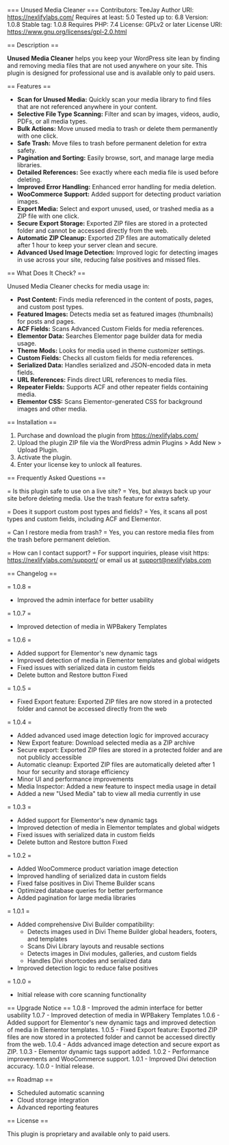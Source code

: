 === Unused Media Cleaner ===
Contributors: TeeJay
Author URI: https://nexlifylabs.com/
Requires at least: 5.0
Tested up to: 6.8
Version: 1.0.8
Stable tag: 1.0.8
Requires PHP: 7.4
License: GPLv2 or later
License URI: https://www.gnu.org/licenses/gpl-2.0.html

== Description ==

**Unused Media Cleaner** helps you keep your WordPress site lean by finding and removing media files that are not used anywhere on your site. This plugin is designed for professional use and is available only to paid users.

== Features ==

- **Scan for Unused Media:** Quickly scan your media library to find files that are not referenced anywhere in your content.
- **Selective File Type Scanning:** Filter and scan by images, videos, audio, PDFs, or all media types.
- **Bulk Actions:** Move unused media to trash or delete them permanently with one click.
- **Safe Trash:** Move files to trash before permanent deletion for extra safety.
- **Pagination and Sorting:** Easily browse, sort, and manage large media libraries.
- **Detailed References:** See exactly where each media file is used before deleting.
- **Improved Error Handling:** Enhanced error handling for media deletion.
- **WooCommerce Support:** Added support for detecting product variation images.
- **Export Media:** Select and export unused, used, or trashed media as a ZIP file with one click.
- **Secure Export Storage:** Exported ZIP files are stored in a protected folder and cannot be accessed directly from the web.
- **Automatic ZIP Cleanup:** Exported ZIP files are automatically deleted after 1 hour to keep your server clean and secure.
- **Advanced Used Image Detection:** Improved logic for detecting images in use across your site, reducing false positives and missed files.

== What Does It Check? ==

Unused Media Cleaner checks for media usage in:

- **Post Content:** Finds media referenced in the content of posts, pages, and custom post types.
- **Featured Images:** Detects media set as featured images (thumbnails) for posts and pages.
- **ACF Fields:** Scans Advanced Custom Fields for media references.
- **Elementor Data:** Searches Elementor page builder data for media usage.
- **Theme Mods:** Looks for media used in theme customizer settings.
- **Custom Fields:** Checks all custom fields for media references.
- **Serialized Data:** Handles serialized and JSON-encoded data in meta fields.
- **URL References:** Finds direct URL references to media files.
- **Repeater Fields:** Supports ACF and other repeater fields containing media.
- **Elementor CSS:** Scans Elementor-generated CSS for background images and other media.

== Installation ==

1. Purchase and download the plugin from https://nexlifylabs.com/
2. Upload the plugin ZIP file via the WordPress admin Plugins > Add New > Upload Plugin.
3. Activate the plugin.
4. Enter your license key to unlock all features.

== Frequently Asked Questions ==

= Is this plugin safe to use on a live site? =
Yes, but always back up your site before deleting media. Use the trash feature for extra safety.

= Does it support custom post types and fields? =
Yes, it scans all post types and custom fields, including ACF and Elementor.

= Can I restore media from trash? =
Yes, you can restore media files from the trash before permanent deletion.

= How can I contact support? =
For support inquiries, please visit https: https://nexlifylabs.com/support/ or email us at support@nexlifylabs.com

== Changelog ==

= 1.0.8 =
* Improved the admin interface for better usability

= 1.0.7 =
* Improved detection of media in WPBakery Templates


= 1.0.6 =
* Added support for Elementor's new dynamic tags
* Improved detection of media in Elementor templates and global widgets
* Fixed issues with serialized data in custom fields
* Delete button and Restore button Fixed

= 1.0.5 =
* Fixed Export feature: Exported ZIP files are now stored in a protected folder and cannot be accessed directly from the web

= 1.0.4 =
* Added advanced used image detection logic for improved accuracy
* New Export feature: Download selected media as a ZIP archive
* Secure export: Exported ZIP files are stored in a protected folder and are not publicly accessible
* Automatic cleanup: Exported ZIP files are automatically deleted after 1 hour for security and storage efficiency
* Minor UI and performance improvements
* Media Inspector: Added a new feature to inspect media usage in detail
* Added a new "Used Media" tab to view all media currently in use

= 1.0.3 =
* Added support for Elementor's new dynamic tags
* Improved detection of media in Elementor templates and global widgets
* Fixed issues with serialized data in custom fields
* Delete button and Restore button Fixed

= 1.0.2 =
* Added WooCommerce product variation image detection
* Improved handling of serialized data in custom fields
* Fixed false positives in Divi Theme Builder scans
* Optimized database queries for better performance
* Added pagination for large media libraries

= 1.0.1 =
* Added comprehensive Divi Builder compatibility:
    - Detects images used in Divi Theme Builder global headers, footers, and templates
    - Scans Divi Library layouts and reusable sections
    - Detects images in Divi modules, galleries, and custom fields
    - Handles Divi shortcodes and serialized data
* Improved detection logic to reduce false positives

= 1.0.0 =   
* Initial release with core scanning functionality

== Upgrade Notice ==
1.0.8 - Improved the admin interface for better usability
1.0.7 - Improved detection of media in WPBakery Templates
1.0.6 - Added support for Elementor's new dynamic tags and improved detection of media in Elementor templates.
1.0.5 - Fixed Export feature: Exported ZIP files are now stored in a protected folder and cannot be accessed directly from the web.
1.0.4 - Adds advanced image detection and secure export as ZIP.
1.0.3 - Elementor dynamic tags support added.
1.0.2 - Performance improvements and WooCommerce support.
1.0.1 - Improved Divi detection accuracy.
1.0.0 - Initial release.

== Roadmap ==
* Scheduled automatic scanning
* Cloud storage integration
* Advanced reporting features


== License ==

This plugin is proprietary and available only to paid users.
